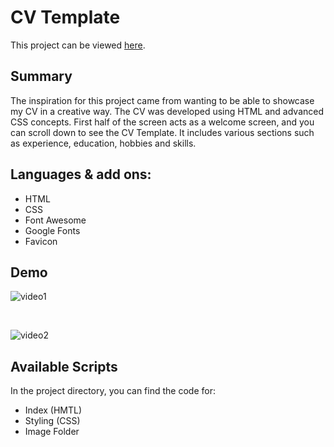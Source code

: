 # CV Template

This project can be viewed [here](https://noelledons.github.io/cv-template/).

## Summary
The inspiration for this project came from wanting to be able to showcase my CV in a creative way. The CV was developed using HTML and advanced CSS concepts. 
First half of the screen acts as a welcome screen, and you can scroll down to see the CV Template. It includes various sections such as experience, education, hobbies and skills.

## Languages & add ons:
- HTML
- CSS
- Font Awesome
- Google Fonts
- Favicon

## Demo
![video1](https://user-images.githubusercontent.com/73482293/109438545-737d4b80-7a22-11eb-944c-9481ae5586a5.gif)

<br>

![video2](https://user-images.githubusercontent.com/73482293/109438576-8859df00-7a22-11eb-86a6-c42bc2b5223a.gif)


## Available Scripts

In the project directory, you can find the code for:
 - Index (HMTL)
 - Styling (CSS)
 - Image Folder
